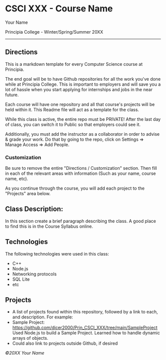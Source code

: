 # CSCI XXX - Course Name
Your Name

Principia College - Winter/Spring/Summer 20XX
___
## Directions
This is a markdown template for every Computer Science course at Principia.

The end goal will be to have Github repositories for all the work you've done while at Principia College.  This is important to employers and will save you a lot of hassle when you start applying for internships and jobs in the near future.

Each course will have one repository and all that course's projects will be held within it.  This Readme file will act as a template for the class.

While this class is active, the entire repo must be PRIVATE!  After the last day of class, you can switch it to Public so that employers could see it.

Additionally, you must add the instructor as a collaborator in order to advise & grade your work.  Do that by going to the repo, click on Settings => Manage Access => Add People.

### Customization
Be sure to remove the entire "Directions / Customization" section.  Then fill in each of the relevant areas with information (Such as your name, course name, etc).

As you continue through the course, you will add each project to the "Projects" area below.

## Class Description:
In this section create a brief paragraph describing the class.  A good place to find this is in the Course Syllabus online.

## Technologies
The following technologies were used in this class:
- C++
- Node.js
- Networking protocols
- SQL Lite
- etc

## Projects

- A list of projects found within this repository, followed by a link to each, and description. For example:
- Sample Project: https://github.com/dicer2000/Prin_CSCI_XXX/tree/main/SampleProject
Used Node.js to build a Sample Project.  Learned how to handle dynamic arrays of objects.
- Could also link to projects outside Github, if desired



*©20XX Your Name*